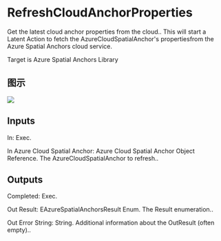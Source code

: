 # RefreshCloudAnchorProperties

Get the latest cloud anchor properties from the cloud.. This will start a Latent Action to fetch the AzureCloudSpatialAnchor's propertiesfrom the Azure Spatial Anchors cloud service.

Target is Azure Spatial Anchors Library

## 图示

![]($-20221218-18101630.png)

## Inputs

In: Exec.

In Azure Cloud Spatial Anchor: Azure Cloud Spatial Anchor Object Reference. The AzureCloudSpatialAnchor to refresh..  

## Outputs

Completed: Exec.

Out Result: EAzureSpatialAnchorsResult Enum. The Result enumeration..

Out Error String: String. Additional information about the OutResult (often empty)..

